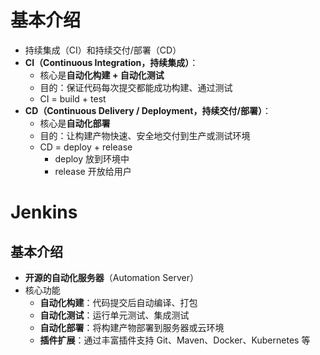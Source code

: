 # 基本介绍

- 持续集成（CI）和持续交付/部署（CD）
- **CI（Continuous Integration，持续集成）**：
  - 核心是**自动化构建 + 自动化测试**
  - 目的：保证代码每次提交都能成功构建、通过测试
  - CI = build + test
- **CD（Continuous Delivery / Deployment，持续交付/部署）**：
  - 核心是**自动化部署**
  - 目的：让构建产物快速、安全地交付到生产或测试环境
  - CD = deploy + release
    - deploy 放到环境中
    - release 开放给用户

# Jenkins

## 基本介绍

-  **开源的自动化服务器**（Automation Server）
- 核心功能
  - **自动化构建**：代码提交后自动编译、打包
  - **自动化测试**：运行单元测试、集成测试
  - **自动化部署**：将构建产物部署到服务器或云环境
  - **插件扩展**：通过丰富插件支持 Git、Maven、Docker、Kubernetes 等

